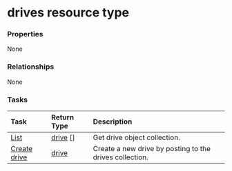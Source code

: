 # drives resource type



### Properties
None

### Relationships
None


### Tasks

| Task		   | Return Type	|Description|
|:---------------|:--------|:----------|
|[List](../api/drive_list.md) | [drive](drive.md) [] |Get drive object collection. |
|[Create drive](../api/drive_post_drives.md) |[drive](drive.md)| Create a new drive by posting to the drives collection.|

<!-- uuid: 4794e6da-d0b1-4ae2-923f-ca2fdfc8a662
2015-10-16 09:51:03 UTC -->
<!-- {
  "type": "#page.annotation",
  "description": "drives resource",
  "keywords": "",
  "section": "documentation",
  "tocPath": ""
}-->